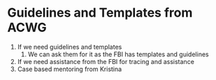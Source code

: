 # Guidelines and Templates from ACWG

1. If we need guidelines and templates 
    1. We can ask them for it as the FBI has templates and guidelines
2. If we need assistance from the FBI for tracing and assistance
3. Case based mentoring from Kristina